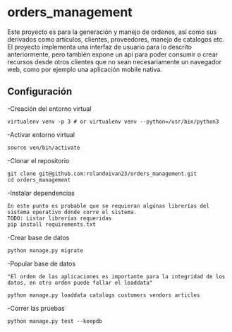# orders_management

Este proyecto es para la generación y manejo de ordenes, así como sus derivados como
artículos, clientes, proveedores, manejo de catalogos etc.
El proyecto implementa una interfaz de usuario para lo descrito anteriormente, pero 
también expone un api para poder consumir o crear recursos desde otros clientes que 
no sean necesariamente un navegador web, como por ejemplo una aplicación mobile 
nativa. 

## Configuración
-Creación del entorno virtual

	virtualenv venv -p 3 # or virtualenv venv --python=/usr/bin/python3
-Activar entorno virtual

	source ven/bin/activate
-Clonar el repositorio

	git clone git@github.com:rolandoivan23/orders_management.git
	cd orders_management

-Instalar dependencias

	En este punto es probable que se requieran algúnas librerías del 
	sistema operativo dónde corre el sistema.
	TODO: Listar librerías requeridas
	pip install requirements.txt

-Crear base de datos

	python manage.py migrate

-Popular base de datos
	
	"El orden de las aplicaciones es importante para la integridad de los datos, en otro orden puede fallar el loaddata"
	
	python manage.py loaddata catalogs customers vendors articles

-Correr las pruebas
	
	python manage.py test --keepdb
